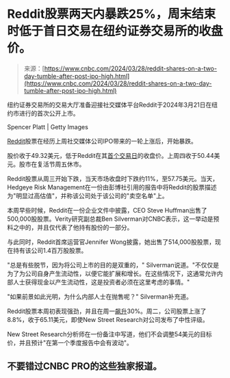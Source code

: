 <!--yml

category: 未分类

date: 2024-05-29 12:47:15

-->

# Reddit股票两天内暴跌25%，周末结束时低于首日交易在纽约证券交易所的收盘价。

> 来源：[https://www.cnbc.com/2024/03/28/reddit-shares-on-a-two-day-tumble-after-post-ipo-high.html](https://www.cnbc.com/2024/03/28/reddit-shares-on-a-two-day-tumble-after-post-ipo-high.html)

纽约证券交易所的交易大厅准备迎接社交媒体平台Reddit于2024年3月21日在纽约市进行的首次公开上市。

Spencer Platt | Getty Images

[Reddit](/quotes/RDDT/)股票在经历上周社交媒体公司IPO带来的一轮上涨后，开始暴跌。

股价收于49.32美元，低于Reddit在其[首个交易日](https://www.cnbc.com/2024/03/21/reddit-ipo-rddt-starts-trading-on-nyse.html)的收盘价。上周四收于50.44美元。股市在复活节周五休市。

Reddit股票从周三开始下跌，当天市场收盘时下跌约11%，至57.75美元。当天，Hedgeye Risk Management在一份由彭博社引用的报告中将Reddit的股票描述为"明显过高估值"，并称该公司处于该公司的"卖空名单"上。

本周早些时候，Reddit在一份企业文件中披露，CEO Steve Huffman出售了500,000股股票。Verity研究副总裁Ben Silverman对CNBC表示，这一举动是预料之中的，并且仅代表了他持有股份的一部分。

与此同时，Reddit首席运营官Jennifer Wong披露，她出售了514,000股股票，现在持有该公司1.4百万股股票。

"总是有些脱节，因为将公司上市的目的是双重的，" Silverman说道。"不仅仅是为了为公司自身产生流动性，以便它能扩展和增长。在这些情况下，这通常允许内部人士获得现金以产生流动性，这是投资者必须在这里考虑的事情。"

"如果前景如此光明，为什么内部人士在抛售呢？" Silverman补充道。

Reddit股票本周初表现强劲，并且在周一[飙升](https://www.cnbc.com/2024/03/25/reddit-shares-close-30percent-up-following-social-media-companys-ipo.html)30%。周二，公司股票上涨了8.8%，收于65.11美元，即使New Street Research对公司发布了中性评级。

New Street Research分析师在一份备注中写道，他们不会调整54美元的目标价，并且预计"在第一个季度报告中会有波动"。

## 不要错过CNBC PRO的这些独家报道。
